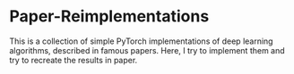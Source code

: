 # Paper-Reimplementations
This is a collection of simple PyTorch implementations of deep learning algorithms, described in famous papers. Here, I try to implement them and try to recreate the results in paper.
